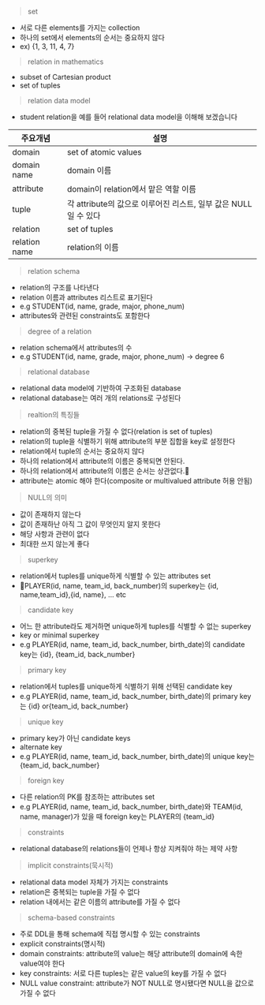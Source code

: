 
> set
- 서로 다른 elements를 가지는 collection
- 하나의 set에서 elements의 순서는 중요하지 않다
- ex) {1, 3, 11, 4, 7}

> relation in mathematics
- subset of Cartesian product
- set of tuples

> relation data model
- student relation을 예를 들어 relational data model을 이해해 보겠습니다

| 주요개념          | 설명                                          |
| ------------- | ------------------------------------------- |
| domain        | set of atomic values                        |
| domain name   | domain 이름                                   |
| attribute     | domain이 relation에서 맡은 역할 이름                 |
| tuple         | 각 attribute의 값으로 이루어진 리스트, 일부 값은 NULL일 수 있다 |
| relation      | set of tuples                               |
| relation name | relation의 이름                                |

> relation schema
- relation의 구조를 나타낸다
- relation 이름과 attributes 리스트로 표기된다
- e.g STUDENT(id, name, grade, major, phone_num)
- attributes와 관련된 constraints도 포함한다

> degree of a relation
- relation schema에서 attributes의 수
- e.g STUDENT(id, name, grade, major, phone_num) -> degree 6

>relational database
- relational data model에 기반하여 구조화된 database
- relational database는 여러 개의 relations로 구성된다

> realtion의 특징들
- relation의 중복된 tuple을 가질 수 없다(relation is set of tuples)
- relation의 tuple을 식별하기 위해 attribute의 부분 집합을 key로 설정한다
- relation에서 tuple의 순서는 중요하지 않다
- 하나의 relation에서 attribute의 이름은 중복되면 안된다.
- 하나의 relation에서 attribute의 이름은 순서는 상관없다.
- attribute는 atomic 해야 한다(composite or multivalued attribute 허용 안됨)

>NULL의 의미
- 값이 존재하지 않는다
- 값이 존재하난 아직 그 값이 무엇인지 알지 못한다
- 해당 사항과 관련이 없다
- 최대한 쓰지 않는게 좋다

> superkey
- relation에서 tuples를 unique하게 식별할 수 있는 attributes set
- PLAYER(id, name, team_id, back_number)의 superkey는 {id, name,team_id},{id, name}, ... etc

>candidate key
- 어느 한 attribute라도 제거하면 unique하게 tuples를 식별할 수 없는 superkey
- key or minimal superkey
- e.g PLAYER(id, name, team_id, back_number, birth_date)의 candidate key는
  {id}, {team_id, back_number}

> primary key
- relation에서 tuples를 unique하게 식별하기 위해 선택된 candidate key
- e.g PLAYER(id, name, team_id, back_number, birth_date)의 primary key는
  {id} or{team_id, back_number}

>unique key
- primary key가 아닌 candidate keys
- alternate key
- e.g PLAYER(id, name, team_id, back_number, birth_date)의 unique key는
  {team_id, back_number}

> foreign key
- 다른 relation의 PK를 참조하는 attributes set
- e.g PLAYER(id, name, team_id, back_number, birth_date)와 TEAM(id, name, manager)가 있을 때 foreign key는 PLAYER의 {team_id}

> constraints
- relational database의 relations들이 언제나 항상 지켜줘야 하는 제약 사항

> implicit constraints(묵시적)
- relational data model 자체가 가지는 constraints
- relation은 중복되는 tuple을 가질 수 없다
- relation 내에서는 같은 이름의 attribute를 가질 수 없다

> schema-based constraints
- 주로 DDL을 통해 schema에 직접 명시할 수 있는 constraints
- explicit constraints(명시적)
- domain constraints: attribute의 value는 해당 attribute의 domain에 속한 value여야 한다
- key constraints: 서로 다른 tuples는 같은 value의 key를 가질 수 없다
- NULL value constraint: attribute가 NOT NULL로 명시됐다면 NULL을 값으로 가질 수 없다



